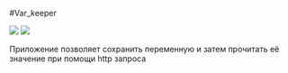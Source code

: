 #Var_keeper

![](https://github.com/Nika7664/var_keeper/actions/workflows/staging.yml/badge.svg) ![](https://img.shields.io/docker/image-size/nikadolgireva/var_keeper?label=build%20for%20commit&sort=date)

Приложение позволяет сохранить переменную и затем прочитать её значение при помощи http запроса
